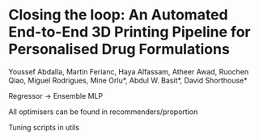 # Closing the loop: An Automated End-to-End 3D Printing Pipeline for Personalised Drug Formulations
Youssef Abdalla, Martin Ferianc, Haya Alfassam, Atheer Awad, Ruochen Qiao, Miguel Rodrigues, Mine Orlu*, Abdul W. Basit*, David Shorthouse*

Regressor -> Ensemble MLP

All optimisers can be found in recommenders/proportion

Tuning scripts in utils 
